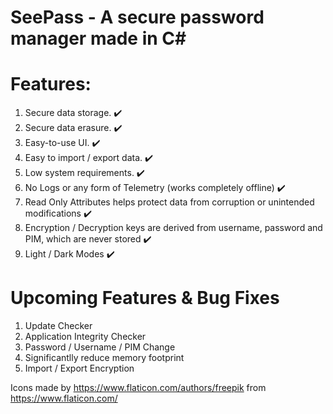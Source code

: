# SeePass - A secure password manager made in C#
# Features:
1. Secure data storage. :heavy_check_mark:
2. Secure data erasure. :heavy_check_mark:
3. Easy-to-use UI. :heavy_check_mark:
4. Easy to import / export data. :heavy_check_mark:
5. Low system requirements. :heavy_check_mark:
6. No Logs or any form of Telemetry (works completely offline) :heavy_check_mark:
7. Read Only Attributes helps protect data from corruption or unintended modifications :heavy_check_mark:
8. Encryption / Decryption keys are derived from username, password and PIM, which are never stored :heavy_check_mark:
9. Light / Dark Modes :heavy_check_mark:

# Upcoming Features & Bug Fixes
1. Update Checker
2. Application Integrity Checker
3. Password / Username / PIM Change
4. Significantlly reduce memory footprint
5. Import / Export Encryption

Icons made by https://www.flaticon.com/authors/freepik from https://www.flaticon.com/
